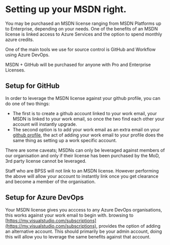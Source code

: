 # Setting up your MSDN right.

You may be purchased an MSDN license ranging from MSDN Platforms up to Enterprise, depending on your needs. One of the benefits of an MSDN license is linked access to Azure Services and the option to spend monthly azure credits.

One of the main tools we use for source control is GitHub and Workflow using Azure DevOps.

MSDN + GitHub will be purchased for anyone with Pro and Enterprise Licenses.

## Setup for GitHub

In order to leverage the MSDN license against your github profile, you can do one of two things:

- The first is to create a github account linked to your work email, your MSDN is linked to your work email, so once the two find each other your account will instantly upgrade.
- The second option is to add your work email as an extra email on your [github profile](https://github.com/settings/emails), the act of adding your work email to your profile does the same thing as setting up a work specific account.

There are some caveats; MSDNs can only be leveraged against members of our organisation and only if their license has been purchased by the MoD, 3rd party license cannot be leveraged.

Staff who are BPSS will not link to an MSDN license. However performing the above will allow your account to instantly link once you get clearance and become a member of the organisation.

## Setup for Azure DevOps

Your MSDN license gives you acccess to any Azure DevOps organisations, this works against your work email to begin with. browsing to [https://my.visualstudio.com/subscriptions](https://my.visualstudio.com/subscriptions), provides the option of adding an alternative account. This should primarily be your admin account, doing this will allow you to leverage the same benefits against that account.
